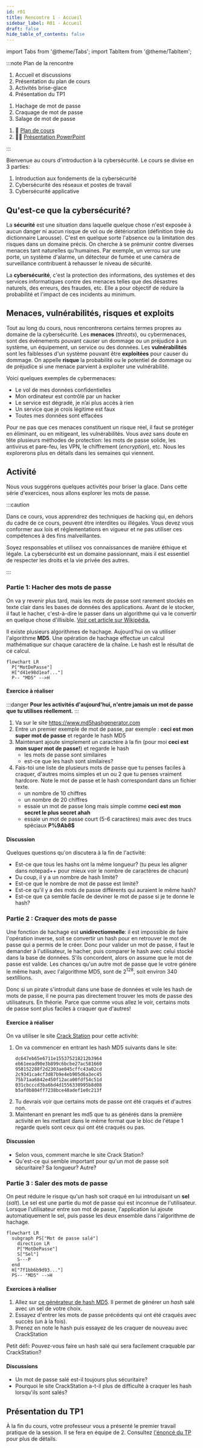 ```yaml
---
id: r01
title: Rencontre 1 - Accueil
sidebar_label: R01 - Accueil
draft: false
hide_table_of_contents: false
---
```


import Tabs from '@theme/Tabs';
import TabItem from '@theme/TabItem';

:::note Plan de la rencontre

<Tabs>

<TabItem value="deroulement" label="👨‍🏫 Déroulement">

1. Accueil et discussions
2. Présentation du plan de cours
3. Activités brise-glace
4. Présentation du TP1

</TabItem>

<TabItem value="exercices" label="💻 Exercices">

1. Hachage de mot de passe
2. Craquage de mot de passe
3. Salage de mot de passe

</TabItem>

<TabItem value="documents" label="📚 Documents">

   1. 📄 [Plan de cours](/docs/PC_2024A_420-3U4-EM_Département-Informatique.pdf) 
   2. 👨‍🏫 [Présentation PowerPoint](/docs/3U4-R01-Accueil.pptx)

</TabItem>

</Tabs>

:::

Bienvenue au cours d'introduction à la cybersécurité. Le cours se divise en 3 parties:
1. Introduction aux fondements de la cybersécurité
2. Cybersécurité des réseaux et postes de travail
3. Cybersécurité applicative

## Qu'est-ce que la cybersécurité?

La **sécurité** est une situation dans laquelle quelque chose n'est exposée à aucun danger ni aucun risque de vol ou de détérioration (définition tirée du dictionnaire Larousse). C'est en quelque sorte l'absence ou la limitation des risques dans un domaine précis. On cherche à se prémunir contre diverses menaces tant naturelles qu'humaines. Par exemple, un verrou sur une porte, un système d'alarme, un détecteur de fumée et une caméra de surveillance contribuent à rehausser le niveau de sécurité.

La **cybersécurité**, c'est la protection des informations, des systèmes et des services informatiques contre des menaces telles que des désastres naturels, des erreurs, des fraudes, etc. Elle a pour objectif de réduire la probabilité et l'impact de ces incidents au minimum.


## Menaces, vulnérabilités, risques et exploits

Tout au long du cours, nous rencontrerons certains termes propres au domaine de la cybersécurité. Les **menaces** (*threats*), ou cybermenaces, sont des événements pouvant causer un dommage ou un préjudice à un système, un équipement, un service ou des données. Les **vulnérabilités** sont les faiblesses d'un système pouvant être **exploitées** pour causer du dommage. On appelle **risque** la probabilité ou le potentiel de dommage ou de préjudice si une menace parvient à exploiter une vulnérabilité.

Voici quelques exemples de cybermenaces:
- Le vol de mes données confidentielles
- Mon ordinateur est contrôlé par un hacker
- Le service est dégradé, je n’ai plus accès à rien
- Un service que je crois légitime est faux
- Toutes mes données sont effacées

Pour ne pas que ces menaces constituent un risque réel, il faut se protéger en éliminant, ou en mitigeant, les vulnérabilités. Vous avez sans doute en tête plusieurs méthodes de protection: les mots de passe solide, les antivirus et pare-feu, les VPN, le chiffrement (*encryption*), etc. Nous les explorerons plus en détails dans les semaines qui viennent.


## Activité

Nous vous suggérons quelques activités pour briser la glace. Dans cette série d'exercices, nous allons explorer les mots de passe.

:::caution

Dans ce cours, vous apprendrez des techniques de hacking qui, en dehors du cadre de ce cours, peuvent être interdites ou illégales. Vous devez vous conformer aux lois et réglementations en vigueur et ne pas utiliser ces compétences à des fins malveillantes.

Soyez responsables et utilisez vos connaissances de manière éthique et légale. La cybersécurité est un domaine passionnant, mais il est essentiel de respecter les droits et la vie privée des autres.

:::

### Partie 1: Hacher des mots de passe

On va y revenir plus tard, mais les mots de passe sont rarement stockés en texte clair dans les bases de données des applications. Avant de le stocker, il faut le hacher, c'est-à-dire le passer dans un algorithme qui va le convertir en quelque chose d'illisible. [Voir cet article sur Wikipédia.](https://fr.wikipedia.org/wiki/Fonction_de_hachage_cryptographique)

Il existe plusieurs algorithmes de hachage. Aujourd'hui on va utiliser l'algorithme **MD5**. Une opération de hachage effectue un calcul mathématique sur chaque caractère de la chaîne. Le hash est le résultat de ce calcul. 

```mermaid
flowchart LR
  P["MotDePasse"]
  H["d41e98d1eaf..."]
  P-- "MD5" -->H
```
#### Exercice à réaliser

:::danger
**Pour les activités d'aujourd'hui, n'entre jamais un mot de passe que tu utilises réellement.**
:::


1. Va sur le site https://www.md5hashgenerator.com
2. Entre un premier exemple de mot de passe, par exemple : **ceci est mon super mot de passe** et regarde le hash MD5
3. Maintenant ajoute simplement un caractère à la fin (pour moi **ceci est mon super mot de passe!**) et regarde le hash
   - les mots de passe sont similaires
   - est-ce que les hash sont similaires?
4. Fais-toi une liste de plusieurs mots de passe que tu penses faciles à craquer, d'autres moins simples et un ou 2 que tu penses vraiment hardcore. Note le mot de passe et le hash correspondant dans un fichier texte.
   - un nombre de 10 chiffres
   - un nombre de 20 chiffres
   - essaie un mot de passe long mais simple comme **ceci est mon secret le plus secret ahah**
   - essaie un mot de passe court (5-6 caractères) mais avec des trucs spéciaux **P%9Ab8$**


#### Discussion

Quelques questions qu'on discutera à la fin de l'activité:
- Est-ce que tous les hashs ont la même longueur? (tu peux les aligner dans notepad++ pour mieux voir le nombre de caractères de chacun)
- Du coup, il y a un nombre de hash limité?
- Est-ce que le nombre de mot de passe est limité?
- Est-ce qu'il y a des mots de passe différents qui auraient le même hash?
- Est-ce que ça semble facile de deviner le mot de passe si je te donne le hash?

### Partie 2 : Craquer des mots de passe

Une fonction de hachage est **unidirectiomnelle**: il est impossible de faire l'opération inverse, soit se convertir un hash pour en retrouver le mot de passe qui a permis de le créer. Donc pour valider un mot de passe, il faut le demander à l'utilisateur, le hacher, puis comparer le hash avec celui stocké dans la base de données. S'ils concordent, alors on assume que le mot de passe est valide. Les chances qu'un autre mot de passe que le votre génère le même hash, avec l'algorithme MD5, sont de 2<sup>128</sup>, soit environ 340 sextillions. 

Donc si un pirate s'introduit dans une base de données et vole les hash de mots de passe, il ne pourra pas directement trouver les mots de passe des utilisateurs. En théorie. Parce que comme vous allez le voir, certains mots de passe sont plus faciles à craquer que d'autres!


#### Exercice à réaliser

On va utiliser le site [Crack Station](https://crackstation.net) pour cette activité:

1. On va commencer en entrant les hash MD5 suivants dans le site:
   ```text
   dc647eb65e6711e155375218212b3964
   eb61eead90e3b899c6bcbe27ac581660
   958152288f2d2303ae045cffc43a02cd
   2c9341ca4cf3d87b9e4eb905d6a3ec45
   75b71aa6842e450f12aca00fdf54c51d
   031cbcccd3ba6bd4d1556330995b8d08
   b5af0b804ff7238bce48adef1e0c213f
   ```
2. Tu devrais voir que certains mots de passe ont été craqués et d'autres non.
3. Maintenant en prenant les md5 que tu as générés dans la première activité en les mettant dans le même format que le bloc de l'étape 1 regarde quels sont ceux qui ont été craqués ou pas.

#### Discussion

- Selon vous, comment marche le site Crack Station?
- Qu'est-ce qui semble important pour qu'un mot de passe soit sécuritaire? Sa longueur? Autre?


### Partie 3 : Saler des mots de passe

On peut réduire le risque qu'un hash soit craqué en lui introduisant un **sel** (*salt*). Le sel est une partie du mot de passe qui est inconnue de l'utilisateur. Lorsque l'utilisateur entre son mot de passe, l'application lui ajoute automatiquement le sel, puis passe les deux ensemble dans l'algorithme de hachage.

```mermaid
flowchart LR
  subgraph PS["Mot de passe salé"]
    direction LR
    P["MotDePasse"]
    S["Sel"]
    S---P
  end
  H["7f1bb6b9d93..."]
  PS-- "MD5" -->H
```

#### Exercices à réaliser

1. Allez sur [ce générateur de hash MD5](http://md5.my-addr.com/md5_salted_hash-md5_salt_hash_generator_tool.php). Il permet de générer un *hash* salé avec un sel de votre choix.
2. Essayez d'entrer les mots de passe précédents qui ont été craqués avec succès (un à la fois).
3. Prenez en note le hash puis essayez de les craquer de nouveau avec CrackStation

Petit défi: Pouvez-vous faire un hash salé qui sera facilement craquable par CrackStation?

#### Discussions

- Un mot de passe salé est-il toujours plus sécuritaire?
- Pourquoi le site CrackStation a-t-il plus de difficulté à craquer les hash lorsqu'ils sont salés?


## Présentation du TP1

À la fin du cours, votre professeur vous a présenté le premier travail pratique de la session. Il se fera en équipe de 2. Consultez [l'énoncé du TP](/tp/tp1) pour plus de détails.

